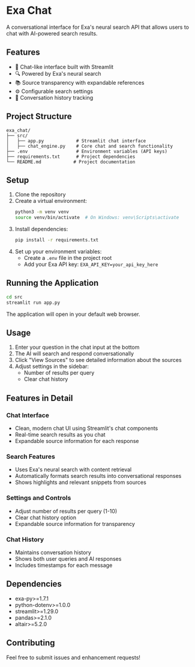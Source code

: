 # Exa Chat

A conversational interface for Exa's neural search API that allows users to chat with AI-powered search results.

## Features

- 💬 Chat-like interface built with Streamlit
- 🔍 Powered by Exa's neural search
- 📚 Source transparency with expandable references
- ⚙️ Configurable search settings
- 📝 Conversation history tracking

## Project Structure

```
exa_chat/
├── src/
│   ├── app.py            # Streamlit chat interface
│   ├── chat_engine.py    # Core chat and search functionality
├── .env                  # Environment variables (API keys)
├── requirements.txt      # Project dependencies
└── README.md            # Project documentation
```

## Setup

1. Clone the repository
2. Create a virtual environment:
   ```bash
   python3 -m venv venv
   source venv/bin/activate  # On Windows: venv\Scripts\activate
   ```
3. Install dependencies:
   ```bash
   pip install -r requirements.txt
   ```
4. Set up your environment variables:
   - Create a `.env` file in the project root
   - Add your Exa API key: `EXA_API_KEY=your_api_key_here`

## Running the Application

```bash
cd src
streamlit run app.py
```

The application will open in your default web browser.

## Usage

1. Enter your question in the chat input at the bottom
2. The AI will search and respond conversationally
3. Click "View Sources" to see detailed information about the sources
4. Adjust settings in the sidebar:
   - Number of results per query
   - Clear chat history

## Features in Detail

### Chat Interface
- Clean, modern chat UI using Streamlit's chat components
- Real-time search results as you chat
- Expandable source information for each response

### Search Features
- Uses Exa's neural search with content retrieval
- Automatically formats search results into conversational responses
- Shows highlights and relevant snippets from sources

### Settings and Controls
- Adjust number of results per query (1-10)
- Clear chat history option
- Expandable source information for transparency

### Chat History
- Maintains conversation history
- Shows both user queries and AI responses
- Includes timestamps for each message

## Dependencies

- exa-py>=1.7.1
- python-dotenv>=1.0.0
- streamlit>=1.29.0
- pandas>=2.1.0
- altair>=5.2.0

## Contributing

Feel free to submit issues and enhancement requests!
